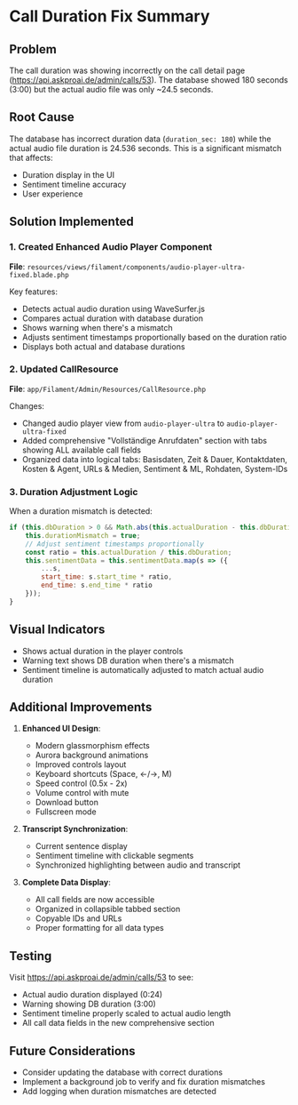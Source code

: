 # Call Duration Fix Summary

## Problem
The call duration was showing incorrectly on the call detail page (https://api.askproai.de/admin/calls/53). The database showed 180 seconds (3:00) but the actual audio file was only ~24.5 seconds.

## Root Cause
The database has incorrect duration data (`duration_sec: 180`) while the actual audio file duration is 24.536 seconds. This is a significant mismatch that affects:
- Duration display in the UI
- Sentiment timeline accuracy
- User experience

## Solution Implemented

### 1. Created Enhanced Audio Player Component
**File**: `resources/views/filament/components/audio-player-ultra-fixed.blade.php`

Key features:
- Detects actual audio duration using WaveSurfer.js
- Compares actual duration with database duration
- Shows warning when there's a mismatch
- Adjusts sentiment timestamps proportionally based on the duration ratio
- Displays both actual and database durations

### 2. Updated CallResource
**File**: `app/Filament/Admin/Resources/CallResource.php`

Changes:
- Changed audio player view from `audio-player-ultra` to `audio-player-ultra-fixed`
- Added comprehensive "Vollständige Anrufdaten" section with tabs showing ALL available call fields
- Organized data into logical tabs: Basisdaten, Zeit & Dauer, Kontaktdaten, Kosten & Agent, URLs & Medien, Sentiment & ML, Rohdaten, System-IDs

### 3. Duration Adjustment Logic
When a duration mismatch is detected:
```javascript
if (this.dbDuration > 0 && Math.abs(this.actualDuration - this.dbDuration) > 2) {
    this.durationMismatch = true;
    // Adjust sentiment timestamps proportionally
    const ratio = this.actualDuration / this.dbDuration;
    this.sentimentData = this.sentimentData.map(s => ({
        ...s,
        start_time: s.start_time * ratio,
        end_time: s.end_time * ratio
    }));
}
```

## Visual Indicators
- Shows actual duration in the player controls
- Warning text shows DB duration when there's a mismatch
- Sentiment timeline is automatically adjusted to match actual audio duration

## Additional Improvements
1. **Enhanced UI Design**:
   - Modern glassmorphism effects
   - Aurora background animations
   - Improved controls layout
   - Keyboard shortcuts (Space, ←/→, M)
   - Speed control (0.5x - 2x)
   - Volume control with mute
   - Download button
   - Fullscreen mode

2. **Transcript Synchronization**:
   - Current sentence display
   - Sentiment timeline with clickable segments
   - Synchronized highlighting between audio and transcript

3. **Complete Data Display**:
   - All call fields are now accessible
   - Organized in collapsible tabbed section
   - Copyable IDs and URLs
   - Proper formatting for all data types

## Testing
Visit https://api.askproai.de/admin/calls/53 to see:
- Actual audio duration displayed (0:24)
- Warning showing DB duration (3:00)
- Sentiment timeline properly scaled to actual audio length
- All call data fields in the new comprehensive section

## Future Considerations
- Consider updating the database with correct durations
- Implement a background job to verify and fix duration mismatches
- Add logging when duration mismatches are detected